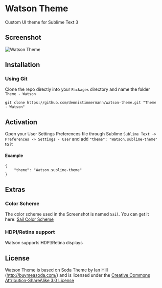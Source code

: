 # Watson Theme

Custom UI theme for Sublime Text 3

## Screenshot

![Watson Theme](http://i.imgur.com/wVv4kcx.png "Watson Theme")

## Installation

### Using Git

Clone the repo directly into your `Packages` directory and name the folder `Theme - Watson`

    git clone https://github.com/dennistimmermann/watson-theme.git "Theme - Watson"

## Activation

Open your User Settings Preferences file through Sublime `Sublime Text -> Preferences -> Settings - User` and add `"theme": "Watson.sublime-theme"` to it

#### Example
    {
        "theme": "Watson.sublime-theme"
    }

## Extras

### Color Scheme
The color scheme used in the Screenshot is named `Sail`. You can get it here: [Sail Color Scheme](https://github.com/dennistimmermann/sail-scheme)

### HDPI/Retina support
Watson supports HDPI/Retina displays

## License
Watson Theme is based on Soda Theme by Ian Hill (http://buymeasoda.com/) and is licensed under the [Creative Commons Attribution-ShareAlike 3.0 License](http://creativecommons.org/licenses/by-sa/3.0/)
